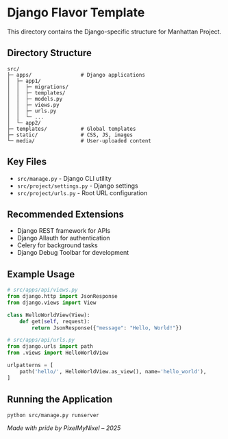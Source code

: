 # Django Flavor Template

This directory contains the Django-specific structure for Manhattan Project.

## Directory Structure

```
src/
├─ apps/                # Django applications
│  ├─ app1/
│  │  ├─ migrations/
│  │  ├─ templates/
│  │  ├─ models.py
│  │  ├─ views.py
│  │  ├─ urls.py
│  │  └─ ...
│  └─ app2/
├─ templates/           # Global templates
├─ static/              # CSS, JS, images
└─ media/               # User-uploaded content
```

## Key Files

- `src/manage.py` - Django CLI utility
- `src/project/settings.py` - Django settings
- `src/project/urls.py` - Root URL configuration

## Recommended Extensions

- Django REST framework for APIs
- Django Allauth for authentication
- Celery for background tasks
- Django Debug Toolbar for development

## Example Usage

```python
# src/apps/api/views.py
from django.http import JsonResponse
from django.views import View

class HelloWorldView(View):
    def get(self, request):
        return JsonResponse({"message": "Hello, World!"})
```

```python
# src/apps/api/urls.py
from django.urls import path
from .views import HelloWorldView

urlpatterns = [
    path('hello/', HelloWorldView.as_view(), name='hello_world'),
]
```

## Running the Application

```bash
python src/manage.py runserver
```

*Made with pride by PixelMyNixel – 2025* 